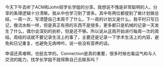 今天下午去听了ACM和John班学长学姐的分享。我想说不愧是非常聪明的人，分享的条理逻辑十分清晰。我从中也学习到了很多。其中有两位都提到了做计划做总结，一周一次，写清楚自己本周干了什么，下一周的计划又是什么。我平时只写日记，像流水帐一样，但是真正有用的东西不是很多，更多都只是机械的记录一天发生了什么，偶尔会深刻的剖析，但是还不够。所以说从这周开始进行每周一次的周结。周结的话就不要记录生活上的事了，主要还是记录一下学术生活上的内容，避免和日记重复，也避免无病呻吟，说一些没有营养的话。

申请还真难啊，也挺玄学的。Connection是真的重要，很多时候也看运气和与人交流的能力，找学长学姐不就得靠自己去联系吗？